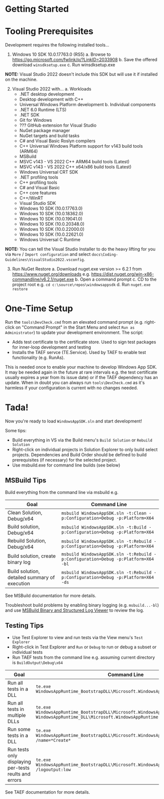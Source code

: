 # Getting Started

# Tooling Prerequisites

Development requires the following installed tools...

1. Windows 10 SDK 10.0.17763.0 (RS5)
   a. Browse to https://go.microsoft.com/fwlink/p/?LinkID=2033908
   b. Save the offered download `winsdksetup.exe`
   c. Run winsdksetup.exe

**NOTE:** Visual Studio 2022 doesn't include this SDK but will use it if installed on the machine.

2. Visual Studio 2022 with...
   a. Workloads
      * .NET desktop development
      * Desktop development with C++
      * Universal Windows Platform development
   b. Individual components
      * .NET 6.0 Runtime (LTS)
      * .NET SDK
      * Git for Windows
      * ??? GitHub extension for Visual Studio
      * NuGet package manager
      * NuGet targets and build tasks
      * C# and Visual Basic Roslyn compilers
      * C++ Universal Windows Platform support for v143 build tools (ARM64)
      * MSBuild
      * MSVC v143 - VS 2022 C++ ARM64 build tools (Latest)
      * MSVC v143 - VS 2022 C++ x64/x86 build tools (Latest)
      * Windows Universal CRT SDK
      * .NET profiling tools
      * C++ profiling tools
      * C# and Visual Basic
      * C++ core features
      * C++/WinRT
      * Visual Studio SDK
      * Windows 10 SDK (10.0.17763.0)
      * Windows 10 SDK (10.0.18362.0)
      * Windows 10 SDK (10.0.19041.0)
      * Windows 10 SDK (10.0.20348.0)
      * Windows 10 SDK (10.0.22000.0)
      * Windows 10 SDK (10.0.22621.0)
      * Windows Universal C Runtime

**NOTE:** You can tell the Visual Studio Installer to do the heavy lifting for you
via `More` / `Import configuration` and select `docs\Coding-Guidelines\VisualStudio2022.vsconfig`.

3. Run NuGet Restore
   a. Download nuget.exe version >= 6.2.1 from https://www.nuget.org/downloads
      e.g. https://dist.nuget.org/win-x86-commandline/v6.2.1/nuget.exe
   b. Open a command prompt
   c. CD to the project root e.g. `cd c:\source\repos\windowsappsdk`
   d. Run `nuget.exe restore`

# One-Time Setup

Run the `tools\DevCheck.cmd` from an elevated command prompt (e.g. right-click on "Command Prompt"
in the Start Menu and select `Run as Administrator`) to update your development environment. The script:

* Adds test certificate to the certificate store. Used to sign test packages for inner-loop development and testing
* Installs the TAEF servce (TE.Service). Used by TAEF to enable test functionality (e.g. RunAs).

This is needed once to enable your machine to develop Windows App SDK. It may be needed again in the
future at rare intervals e.g. the test certificate usually expires a year from its issue date) or if
the TAEF dependency has an update. When in doubt you can always run `tools\DevCheck.cmd` as it's
harmless if your configuration is current with no changes needed.

# Tada!

Now you're ready to load `WindowsAppSDK.sln` and start development!

Some tips:

* Build everything in VS via the Build menu's `Build Solution` or `Rebuild Solution`
* Right-click on individual projects in Solution Explorer to only build select projects.
  Dependencies and Build Order should be defined to build prerequisites (if necessary) for the
  selected project.
* Use msbuild.exe for command line builds (see below)

## MSBuild Tips

Build everything from the command line via msbuild e.g.

| Goal | Command Line |
|---|---|
| Clean Solution, Debug/x64 | `msbuild WindowsAppSDK.sln -t:Clean -p:Configuration=Debug -p:Platform=X64` |
| Build solution, Debug/x64 | `msbuild WindowsAppSDK.sln -t:Build -p:Configuration=Debug -p:Platform=X64` |
| Rebuild Solution, Debug/x64 | `msbuild WindowsAppSDK.sln -t:Rebuild -p:Configuration=Debug -p:Platform=X64` |
| Build solution, create binary log | `msbuild WindowsAppSDK.sln -t:Rebuild -p:Configuration=Debug -p:Platform=X64 -bl` |
| Build solution, detailed summary of execution | `msbuild WindowsAppSDK.sln -t:Rebuild -p:Configuration=Debug -p:Platform=X64 -ds` |

See MSBuild documentation for more details.

Troubleshoot build problems by enabling binary logging (e.g. `msbuild...-bl`) and use
[MSBuild Binary and Structured Log Viewer](https://msbuildlog.com/) to review the log.

## Testing Tips

* Use Test Explorer to view and run tests via the View menu's `Test Explorer`
* Right-click in Test Explorer and `Run` or `Debug` to run or debug a subset or individual tests
* Run TAEF tests from the command line e.g. assuming current directory is `BuildOutput\Debug\x64`

| Goal | Command Line |
|---|---|
| Run all tests in a DLL | `te.exe WindowsAppRuntime_BootstrapDLL\Microsoft.WindowsAppRuntime.Bootstrap.dll` |
| Run all tests in multiple DLLs | `te.exe WindowsAppRuntime_BootstrapDLL\Microsoft.WindowsAppRuntime.Bootstrap.dll WindowsAppRuntime_DLL\Microsoft.WindowsAppRuntime.dll` |
| Run some tests in a DLL | `te.exe WindowsAppRuntime_BootstrapDLL\Microsoft.WindowsAppRuntime.Bootstrap.dll /name=*Create*` |
| Run tests only displaying per-tests reults and errors | `te.exe WindowsAppRuntime_BootstrapDLL\Microsoft.WindowsAppRuntime.Bootstrap.dll /logoutput:low` |

See TAEF documentation for more details.
